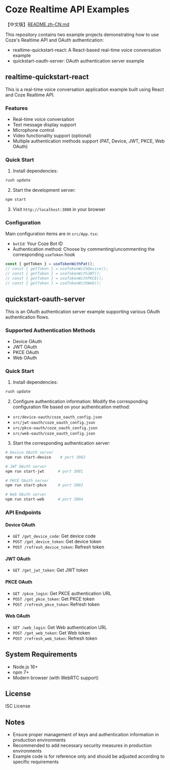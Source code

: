 # Coze Realtime API Examples

【中文版】[README.zh-CN.md](./README.zh-CN.md)

This repository contains two example projects demonstrating how to use Coze's Realtime API and OAuth authentication:

- realtime-quickstart-react: A React-based real-time voice conversation example
- quickstart-oauth-server: OAuth authentication server example

## realtime-quickstart-react

This is a real-time voice conversation application example built using React and Coze Realtime API.

### Features

- Real-time voice conversation
- Text message display support
- Microphone control
- Video functionality support (optional)
- Multiple authentication methods support (PAT, Device, JWT, PKCE, Web OAuth)

### Quick Start

1. Install dependencies:
```bash
rush update
```

2. Start the development server:
```bash
npm start
```

3. Visit `http://localhost:3000` in your browser

### Configuration

Main configuration items are in `src/App.tsx`:

- `botId`: Your Coze Bot ID
- Authentication method: Choose by commenting/uncommenting the corresponding `useToken` hook
```typescript
const { getToken } = useTokenWithPat();
// const { getToken } = useTokenWithDevice();
// const { getToken } = useTokenWithJWT();
// const { getToken } = useTokenWithPKCE();
// const { getToken } = useTokenWithWeb();
```

## quickstart-oauth-server

This is an OAuth authentication server example supporting various OAuth authentication flows.

### Supported Authentication Methods

- Device OAuth
- JWT OAuth
- PKCE OAuth
- Web OAuth

### Quick Start

1. Install dependencies:
```bash
rush update
```

2. Configure authentication information:
Modify the corresponding configuration file based on your authentication method:
- `src/device-oauth/coze_oauth_config.json`
- `src/jwt-oauth/coze_oauth_config.json`
- `src/pkce-oauth/coze_oauth_config.json`
- `src/web-oauth/coze_oauth_config.json`

3. Start the corresponding authentication server:

```bash
# Device OAuth server
npm run start-device    # port 3002

# JWT OAuth server
npm run start-jwt      # port 3001

# PKCE OAuth server
npm run start-pkce     # port 3003

# Web OAuth server
npm run start-web      # port 3004
```

### API Endpoints

#### Device OAuth
- `GET /get_device_code`: Get device code
- `POST /get_device_token`: Get device token
- `POST /refresh_device_token`: Refresh token

#### JWT OAuth
- `GET /get_jwt_token`: Get JWT token

#### PKCE OAuth
- `GET /pkce_login`: Get PKCE authentication URL
- `POST /get_pkce_token`: Get PKCE token
- `POST /refresh_pkce_token`: Refresh token

#### Web OAuth
- `GET /web_login`: Get Web authentication URL
- `POST /get_web_token`: Get Web token
- `POST /refresh_web_token`: Refresh token

## System Requirements

- Node.js 16+
- npm 7+
- Modern browser (with WebRTC support)

## License

ISC License

## Notes

- Ensure proper management of keys and authentication information in production environments
- Recommended to add necessary security measures in production environments
- Example code is for reference only and should be adjusted according to specific requirements
